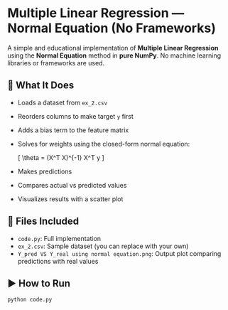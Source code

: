 # Multiple Linear Regression — Normal Equation (No Frameworks)

A simple and educational implementation of **Multiple Linear Regression** using the **Normal Equation** method in **pure NumPy**. No machine learning libraries or frameworks are used.

## 🧠 What It Does
- Loads a dataset from `ex_2.csv`
- Reorders columns to make target `y` first
- Adds a bias term to the feature matrix
- Solves for weights using the closed-form normal equation:
  
  \[
  \theta = (X^T X)^{-1} X^T y
  \]

- Makes predictions
- Compares actual vs predicted values
- Visualizes results with a scatter plot

## 📁 Files Included
- `code.py`: Full implementation
- `ex_2.csv`: Sample dataset (you can replace with your own)
- `Y_pred VS Y_real using normal equation.png`: Output plot comparing predictions with real values

## ▶️ How to Run
```bash
python code.py
